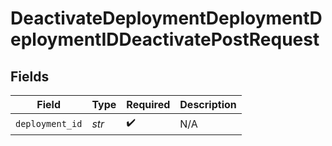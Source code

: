 # DeactivateDeploymentDeploymentDeploymentIDDeactivatePostRequest


## Fields

| Field              | Type               | Required           | Description        |
| ------------------ | ------------------ | ------------------ | ------------------ |
| `deployment_id`    | *str*              | :heavy_check_mark: | N/A                |